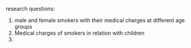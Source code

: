  research questions:
 1. male and female smokers with their medical charges at different age groups
 2. Medical charges of smokers in relation with children
 3.
 